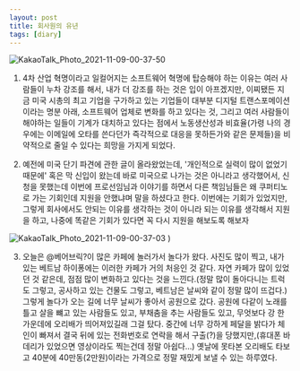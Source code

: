 ```yaml
---
layout: post
title: 회사원의 유년
tags: [diary]
---
```

![KakaoTalk_Photo_2021-11-09-00-37-50](https://user-images.githubusercontent.com/50545088/140772135-00b4f2d1-30e6-4641-9834-04e96019b302.jpeg)

1. 4차 산업 혁명이라고 일컬어지는 소프트웨어 혁명에 탑승해야 하는 이유는 여러 사람들이 누차 강조를 해서, 내가 더 강조를 하는 것은 입이 아프겠지만, 이찌됐든 지금 미국 시총의 최고 기업을 구가하고 있는 기업들이 대부분 디지털 트랜스포메이션이라는 명분 아래, 소프트웨어 업체로 변화를 하고 있다는 것, 그리고 여러 사람들이 해야하는 일들이 기계가 대치하고 있다는 점에서 노동생산성과 비효율(가령 나의 경우에는 이메일에 오타를 쓴다던가 즉각적으로 대응을 못하든가와 같은 문제들)을 비약적으로 줄일 수 있다는 희망을 가지게 되었다.

2. 예전에 미국 단기 파견에 관한 글이 올라왔었는데, '개인적으로 실력이 많이 없었기 때문에' 혹은 막 신입이 왔는데 바로 미국으로 나가는 것은 아니라고 생각했어서, 신청을 못했는데 이번에 프로선임님과 이야기를 하면서 다른 책임님들은 왜 쿠퍼티노로 가는 기회인데 지원을 안했냐며 말을 하셨다고 한다. 이번에는 기회가 있었지만, 그렇게 회사에서도 안되는 이유를 생각하는 것이 아니라 되는 이유를 생각해서 지원을 하고, 나중에 똑같은 기회가 있다면 꼭 다시 지원을 해보도록 해보자 

![KakaoTalk_Photo_2021-11-09-00-37-03](https://user-images.githubusercontent.com/50545088/140772240-33635888-8d2a-4505-b97b-09faca14adf7.jpeg)
)

3. 오늘은 @베어브릭?이 많은 카페에 놀러가서 놀다가 왔다. 사진도 많이 찍고, 내가 있는 베트남 하이퐁에는 이러한 카페가 거의 처응인 것 같다. 자연 카페가 많이 있었던 것 같은데, 점점 많이 변화하고 있다는 것을 느낀다.(정말 많이 돌아다니는 트럭도 그렇고, 공사하고 있는 건물도 그렇고, 베트남은 날씨와 같이 정말 많이 뜨겁다.) 그렇게 놀다가 오는 길에 너무 날씨가 좋아서 공원으로 갔다. 공원에 다같이 노래를 틀고 살을 뺴고 있는 사람들도 있고, 부채춤을 추는 사람들도 있고, 무엇보다 강 한가운데에 오리배가 띄어져있길래 그걸 탔다. 중간에 너무 강하게 페달을 밝다가 체인이 빠져서 결국 뒤에 있는 전화번호로 연락을 해서 구출(?)을 당했지만,(휴대폰 바데리가 있었으면 영상이라도 찍는건데 정말 아쉽다...) 옛날에 못타본 오리배도 타보고 40분에 40만동(2만원)이라는 가격으로 정말 재밌게 보낼 수 있는 하루였다.